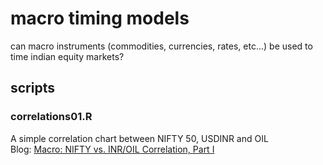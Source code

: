 # macro timing models
can macro instruments (commodities, currencies, rates, etc...) be used to time indian equity markets?

## scripts
### correlations01.R
A simple correlation chart between NIFTY 50, USDINR and OIL\
Blog: [Macro: NIFTY vs. INR/OIL Correlation, Part I](https://stockviz.biz/2018/10/29/macro-nifty-vs-inr-oil-correlation-part-i/)

